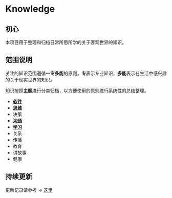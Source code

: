 # Knowledge

## 初心

本项目用于整理和归档日常所思所学的关于客观世界的知识。

## 范围说明

关注的知识范围遵循**一专多能**的原则，**专**表示专业知识，**多能**表示在生活中感兴趣的关于现实世界的知识。

知识按照**主题**进行分类归档，以方便使用的原则进行系统性的总结整理。

- [**软件**](https://github.com/anchem/Knowledge/blob/main/software/main.md)
- [**思维**](https://github.com/anchem/Knowledge/blob/main/thoughts/main.md)
- 决策
- [**沟通**](https://github.com/anchem/Knowledge/blob/main/communication/main.md)
- [**学习**](https://github.com/anchem/Knowledge/blob/main/learning/main.md)
- 关系
- 传播
- 教育
- 讲故事
- 健康

## 持续更新

更新记录请参考 -> [这里](https://github.com/anchem/Knowledge/blob/main/changelog.md)
